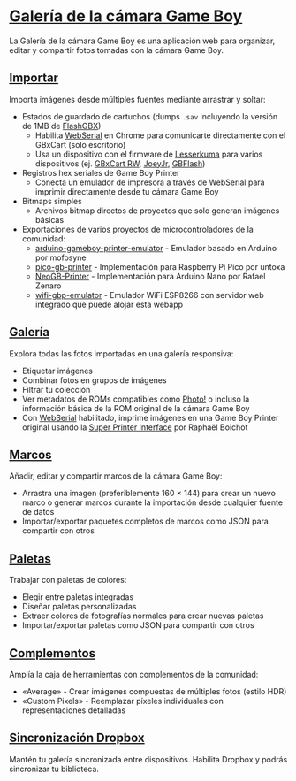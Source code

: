# [Galería de la cámara Game Boy](https://github.com/HerrZatacke/gb-printer-web)

La Galería de la cámara Game Boy es una aplicación web para organizar, editar y compartir fotos tomadas con la cámara Game Boy.

## [Importar](/import)
Importa imágenes desde múltiples fuentes mediante arrastrar y soltar:
- Estados de guardado de cartuchos (dumps `.sav` incluyendo la versión de 1MB de [FlashGBX](https://github.com/lesserkuma/FlashGBX))
  - Habilita [WebSerial](/webusb) en Chrome para comunicarte directamente con el GBxCart (solo escritorio)
  - Usa un dispositivo con el firmware de [Lesserkuma](https://github.com/lesserkuma) para varios dispositivos (ej. [GBxCart RW](https://www.gbxcart.com/), [JoeyJr](https://bennvenn.myshopify.com/products/usb-gb-c-cart-dumper-the-joey-jr), [GBFlash](https://github.com/simonkwng/GBFlash))
- Registros hex seriales de Game Boy Printer
  - Conecta un emulador de impresora a través de WebSerial para imprimir directamente desde tu cámara Game Boy
- Bitmaps simples
  - Archivos bitmap directos de proyectos que solo generan imágenes básicas
- Exportaciones de varios proyectos de microcontroladores de la comunidad:
  - [arduino-gameboy-printer-emulator](https://github.com/mofosyne/arduino-gameboy-printer-emulator) - Emulador basado en Arduino por mofosyne
  - [pico-gb-printer](https://github.com/untoxa/pico-gb-printer/) - Implementación para Raspberry Pi Pico por untoxa
  - [NeoGB-Printer](https://github.com/zenaror/NeoGB-Printer) - Implementación para Arduino Nano por Rafael Zenaro
  - [wifi-gbp-emulator](https://github.com/HerrZatacke/wifi-gbp-emulator) - Emulador WiFi ESP8266 con servidor web integrado que puede alojar esta webapp

## [Galería](/gallery)
Explora todas las fotos importadas en una galería responsiva:
- Etiquetar imágenes
- Combinar fotos en grupos de imágenes
- Filtrar tu colección
- Ver metadatos de ROMs compatibles como [Photo!](https://github.com/untoxa/gb-photo) o incluso la información básica de la ROM original de la cámara Game Boy
- Con [WebSerial](/webusb) habilitado, imprime imágenes en una Game Boy Printer original usando la [Super Printer Interface](https://github.com/Raphael-Boichot/Yet-another-PC-to-Game-Boy-Printer-interface/) por Raphaël Boichot

## [Marcos](/frames)
Añadir, editar y compartir marcos de la cámara Game Boy:
- Arrastra una imagen (preferiblemente 160 × 144) para crear un nuevo marco o generar marcos durante la importación desde cualquier fuente de datos
- Importar/exportar paquetes completos de marcos como JSON para compartir con otros

## [Paletas](/palettes)
Trabajar con paletas de colores:
- Elegir entre paletas integradas
- Diseñar paletas personalizadas
- Extraer colores de fotografías normales para crear nuevas paletas
- Importar/exportar paletas como JSON para compartir con otros

## [Complementos](/settings/plugins)
Amplía la caja de herramientas con complementos de la comunidad:
- «Average» - Crear imágenes compuestas de múltiples fotos (estilo HDR)
- «Custom Pixels» - Reemplazar píxeles individuales con representaciones detalladas

## [Sincronización Dropbox](/settings/dropbox)
Mantén tu galería sincronizada entre dispositivos. Habilita Dropbox y podrás sincronizar tu biblioteca.
